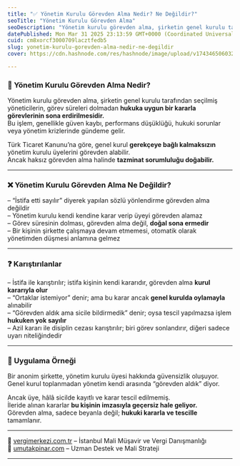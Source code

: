```yaml
---
title: "✅ Yönetim Kurulu Görevden Alma Nedir? Ne Değildir?"
seoTitle: "Yönetim Kurulu Görevden Alma"
seoDescription: "Yönetim kurulu görevden alma, şirketin genel kurulu tarafından seçilmiş yöneticilerin, görev süreleri dolmadan hukuka uygun bir kararla görevlerinin sona er"
datePublished: Mon Mar 31 2025 23:13:59 GMT+0000 (Coordinated Universal Time)
cuid: cm8xorcf3000709lacztfedb5
slug: yonetim-kurulu-gorevden-alma-nedir-ne-degildir
cover: https://cdn.hashnode.com/res/hashnode/image/upload/v1743465060320/9af34100-457a-4f50-a477-2b7be4911558.webp

---
```


### 🔹 Yönetim Kurulu Görevden Alma Nedir?

Yönetim kurulu görevden alma, şirketin genel kurulu tarafından seçilmiş yöneticilerin, görev süreleri dolmadan **hukuka uygun bir kararla görevlerinin sona erdirilmesidir.**  
Bu işlem, genellikle güven kaybı, performans düşüklüğü, hukuki sorunlar veya yönetim krizlerinde gündeme gelir.

Türk Ticaret Kanunu’na göre, genel kurul **gerekçeye bağlı kalmaksızın** yönetim kurulu üyelerini görevden alabilir.  
Ancak haksız görevden alma halinde **tazminat sorumluluğu doğabilir.**

---

### ❌ Yönetim Kurulu Görevden Alma Ne Değildir?

– “İstifa etti sayılır” diyerek yapılan sözlü yönlendirme görevden alma değildir  
– Yönetim kurulu kendi kendine karar verip üyeyi görevden alamaz  
– Görev süresinin dolması, görevden alma değil, **doğal sona ermedir**  
– Bir kişinin şirkette çalışmaya devam etmemesi, otomatik olarak yönetimden düşmesi anlamına gelmez

---

### ❓ Karıştırılanlar

– İstifa ile karıştırılır; istifa kişinin kendi kararıdır, görevden alma **kurul kararıyla olur**  
– “Ortaklar istemiyor” denir; ama bu karar ancak **genel kurulda oylamayla** alınabilir  
– “Görevden aldık ama sicile bildirmedik” denir; oysa tescil yapılmazsa işlem **hukuken yok sayılır**  
– Azil kararı ile disiplin cezası karıştırılır; biri görev sonlandırır, diğeri sadece uyarı niteliğindedir

---

### 🧠 Uygulama Örneği

Bir anonim şirkette, yönetim kurulu üyesi hakkında güvensizlik oluşuyor.  
Genel kurul toplanmadan yönetim kendi arasında “görevden aldık” diyor.

Ancak üye, hâlâ sicilde kayıtlı ve karar tescil edilmemiş.  
İleride alınan kararlar **bu kişinin imzasıyla geçersiz hale geliyor.**  
Görevden alma, sadece beyanla değil; **hukuki kararla ve tescille** tamamlanır.

---

📎 [vergimerkezi.com.tr](https://vergimerkezi.com.tr) – İstanbul Mali Müşavir ve Vergi Danışmanlığı  
📎 [umutakpinar.com](https://umutakpinar.com) – Uzman Destek ve Mali Strateji

---